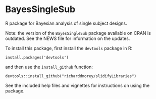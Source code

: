 # BayesSingleSub
R package for Bayesian analysis of single subject designs.


Note: the version of the `BayesSingleSub` package available on CRAN is outdated. See the NEWS file for information on the updates.

To install this package, first install the `devtools` package in R:

    install.packages('devtools')
    
and then use the `install_github` function:

    devtools::install_github("richarddmorey/slidifyLibraries")
    
See the included help files and vignettes for instructions on using the package.
